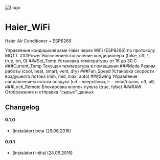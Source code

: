 ![Logo](http://www.haier.com/public/overseas_logo/public/logo30.png)

# Haier_WiFi
Haier Air Conditioner + ESP8266

Управление кондиционерами Haier через WiFi (ESP8266) по протоколу MQTT.
###Power
Включение/отключение кондиционера (false, off, 1, true, on, 0)
###Set_Temp
Установка температуры от 16 до 30 C
###Current_Temp
Текущая температура в помещении
###Mode
Режим работы (cool, heat, smart, vent, dry)
###Fan_Speed
Установка скорости воздушного потока (min, mid, max, auto)
###Swing
Управление направлением потока воздуха (ud - вверх/вниз, lr - лево/право, off, all)
###Lock_Remote
Блокировка кнопок пульта (true, false)
###RAW
Отображение и отправка "сырых" данных

## Changelog

#### 0.1.0
* (instalator) beta (29.06.2016)
 
#### 0.0.1
* (instalator) initial (24.06.2016)

